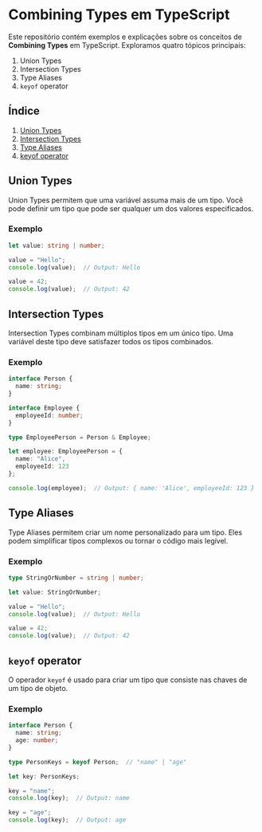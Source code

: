 # Combining Types em TypeScript

Este repositório contém exemplos e explicações sobre os conceitos de **Combining Types** em TypeScript. Exploramos quatro tópicos principais:

1. Union Types
2. Intersection Types
3. Type Aliases
4. `keyof` operator

## Índice

1. [Union Types](#union-types)
2. [Intersection Types](#intersection-types)
3. [Type Aliases](#type-aliases)
4. [keyof operator](#keyof-operator)

## Union Types

Union Types permitem que uma variável assuma mais de um tipo. Você pode definir um tipo que pode ser qualquer um dos valores especificados.

### Exemplo

```typescript
let value: string | number;

value = "Hello";
console.log(value);  // Output: Hello

value = 42;
console.log(value);  // Output: 42
```

## Intersection Types

Intersection Types combinam múltiplos tipos em um único tipo. Uma variável deste tipo deve satisfazer todos os tipos combinados.

### Exemplo

```typescript
interface Person {
  name: string;
}

interface Employee {
  employeeId: number;
}

type EmployeePerson = Person & Employee;

let employee: EmployeePerson = {
  name: "Alice",
  employeeId: 123
};

console.log(employee);  // Output: { name: 'Alice', employeeId: 123 }
```

## Type Aliases

Type Aliases permitem criar um nome personalizado para um tipo. Eles podem simplificar tipos complexos ou tornar o código mais legível.

### Exemplo

```typescript
type StringOrNumber = string | number;

let value: StringOrNumber;

value = "Hello";
console.log(value);  // Output: Hello

value = 42;
console.log(value);  // Output: 42
```

## `keyof` operator

O operador `keyof` é usado para criar um tipo que consiste nas chaves de um tipo de objeto.

### Exemplo

```typescript
interface Person {
  name: string;
  age: number;
}

type PersonKeys = keyof Person;  // "name" | "age"

let key: PersonKeys;

key = "name";
console.log(key);  // Output: name

key = "age";
console.log(key);  // Output: age
```
